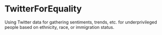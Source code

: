 # TwitterForEquality
Using Twitter data for gathering sentiments, trends, etc. for underprivileged people based on ethnicity, race, or immigration status. 
